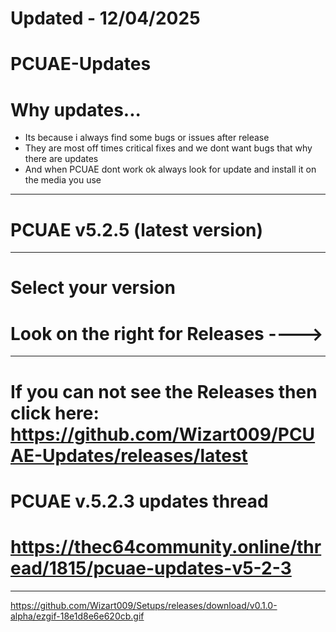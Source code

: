 # Updated - 12/04/2025 #
# PCUAE-Updates #
# Why updates...  #
* Its because i always find some bugs or issues after release
* They are most off times critical fixes and we dont want bugs that why there are updates
* And when PCUAE dont work ok always look for update and install it on the media you use
<hr>

# PCUAE v5.2.5 (latest version)

<hr>

# Select your version
# Look on the right for Releases ----> #

<hr>

# If you can not see the Releases then click here: <br> https://github.com/Wizart009/PCUAE-Updates/releases/latest #
# PCUAE v.5.2.3 updates thread #
# https://thec64community.online/thread/1815/pcuae-updates-v5-2-3
<hr>

https://github.com/Wizart009/Setups/releases/download/v0.1.0-alpha/ezgif-18e1d8e6e620cb.gif
